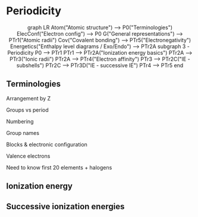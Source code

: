 # Periodicity

<center>

<mermaid>
graph LR
    Atom("Atomic structure") --> P0("Terminologies")
    ElecConf("Electron config") --> P0
    G("General representations") --> PTr1("Atomic radii")
    Cov("Covalent bonding") --> PTr5("Electronegativity")
    Energetics("Enthalpy level diagrams / Exo/Endo") --> PTr2A
    subgraph 3 - Periodicity 
        P0 --> PTr1
        PTr1 --> PTr2A("Ionization energy basics")
        PTr2A --> PTr3("Ionic radii")
        PTr2A --> PTr4("Electron affinity")
        PTr3 --> PTr2C("IE - subshells")
        PTr2C --> PTr3D("IE - successive IE")
        PTr4 --> PTr5
    end
</mermaid>

</center>

## Terminologies

Arrangement by Z

Groups vs period

Numbering

Group names

Blocks & electronic configuration

Valence electrons

Need to know first 20 elements + halogens

## Ionization energy

<Chem formula="X\gas{} -> X+\gas{} + e-" inline />

<EnergyTrends IE />

<Radii atomic />

## Successive ionization energies

<SuccessiveIE scale="value" />

<SuccessiveIE />
